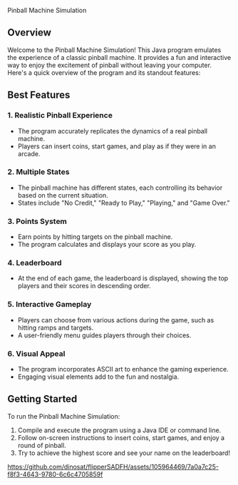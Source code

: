 Pinball Machine Simulation

## Overview

Welcome to the Pinball Machine Simulation! This Java program emulates the experience of a classic pinball machine. It provides a fun and interactive way to enjoy the excitement of pinball without leaving your computer. Here's a quick overview of the program and its standout features:

## Best Features

### 1. Realistic Pinball Experience

- The program accurately replicates the dynamics of a real pinball machine.
- Players can insert coins, start games, and play as if they were in an arcade.

### 2. Multiple States

- The pinball machine has different states, each controlling its behavior based on the current situation.
- States include "No Credit," "Ready to Play," "Playing," and "Game Over."

### 3. Points System

- Earn points by hitting targets on the pinball machine.
- The program calculates and displays your score as you play.

### 4. Leaderboard

- At the end of each game, the leaderboard is displayed, showing the top players and their scores in descending order.

### 5. Interactive Gameplay

- Players can choose from various actions during the game, such as hitting ramps and targets.
- A user-friendly menu guides players through their choices.

### 6. Visual Appeal

- The program incorporates ASCII art to enhance the gaming experience.
- Engaging visual elements add to the fun and nostalgia.

## Getting Started

To run the Pinball Machine Simulation:

1. Compile and execute the program using a Java IDE or command line.
2. Follow on-screen instructions to insert coins, start games, and enjoy a round of pinball.
3. Try to achieve the highest score and see your name on the leaderboard!

https://github.com/dinosat/flipperSADFH/assets/105964469/7a0a7c25-f8f3-4643-9780-6c6c4705859f



